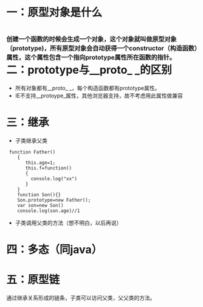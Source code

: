 一：原型对象是什么
=========

<font size=3>创建一个函数的时候会生成一个对象，这个对象就叫做原型对象（prototype)，所有原型对象会自动获得一个constructor（构造函数）属性，这个属性包含一个指向prototype属性所在函数的指针。</font>
二：prototype与__proto_ _的区别
============================

- 所有对象都有__proto_ _，每个构造函数都有prototype属性。
- IE不支持__protoype_属性，其他浏览器支持，故不考虑用此属性做兼容

三：继承
====

- 子类继承父类
````
 function Father() 
    {
	   this.age=1;
	   this.f=function()
	   {
	     console.log("xx")
	   }
	}
    function Son(){}
    Son.prototype=new Father();
	var son=new Son()
	console.log(son.age)//1
````
- 子类调用父类的方法（想不明白，以后再说）



四：多态（同java）
=====

五：原型链
=====

通过继承关系形成的链条，子类可以访问父类，父父类的方法。